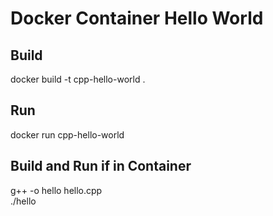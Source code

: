 # Docker Container Hello World
## Build
docker build -t cpp-hello-world .
## Run
docker run cpp-hello-world

## Build and Run if in Container
g++ -o hello hello.cpp  
./hello
